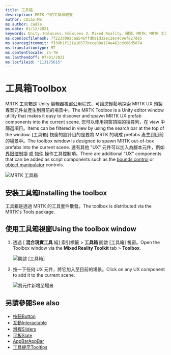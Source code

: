 ```yaml
---
title: 工具箱
description: MRTK 中的工具框總覽
author: CDiaz-MS
ms.author: cadia
ms.date: 01/12/2021
keywords: Unity、HoloLens、HoloLens 2、Mixed Reality、開發、MRTK、MRTK 工具箱
ms.openlocfilehash: 7f223d092caa546ffdb91d32ec28c4c9ef827d85
ms.sourcegitcommit: f338b1f121a10577bcce08a174e462cdc86d5874
ms.translationtype: MT
ms.contentlocale: zh-TW
ms.lasthandoff: 07/01/2021
ms.locfileid: "113175615"
---
```

# <a name="toolbox"></a><span data-ttu-id="398d5-104">工具箱</span><span class="sxs-lookup"><span data-stu-id="398d5-104">Toolbox</span></span>

<span data-ttu-id="398d5-105">MRTK 工具箱是 Unity 編輯器視窗公用程式，可讓您輕鬆地探索 MRTK UX 預製專案元件並產生到目前的場景中。</span><span class="sxs-lookup"><span data-stu-id="398d5-105">The MRTK Toolbox is a Unity editor window utility that makes it easy to discover and spawn MRTK UX prefab components into the current scene.</span></span> <span data-ttu-id="398d5-106">您可以使用視窗頂端的搜尋列，在 view 中篩選項目。</span><span class="sxs-lookup"><span data-stu-id="398d5-106">Items can be filtered in view by using the search bar at the top of the window.</span></span> <span data-ttu-id="398d5-107">[工具箱] 視窗的設計目的是要將 MRTK 的現成 prefabs 產生到目前的場景中。</span><span class="sxs-lookup"><span data-stu-id="398d5-107">The toolbox window is designed to spawn MRTK out-of-box prefabs into the current scene.</span></span> <span data-ttu-id="398d5-108">還有其他 "UX" 元件可以加入為腳本元件，例如 [界限控制項](bounds-control.md) 或 [物件](object-manipulator.md) 操作工具控制項。</span><span class="sxs-lookup"><span data-stu-id="398d5-108">There are additional "UX" components that can be added as script components such as the [bounds control](bounds-control.md) or [object manipulator](object-manipulator.md) controls.</span></span>

![MRTK 工具箱](../images/Tools/MRTKToolboxWindow.png)

## <a name="installing-the-toolbox"></a><span data-ttu-id="398d5-110">安裝工具箱</span><span class="sxs-lookup"><span data-stu-id="398d5-110">Installing the toolbox</span></span>

<span data-ttu-id="398d5-111">工具箱是透過 MRTK 的工具套件散發。</span><span class="sxs-lookup"><span data-stu-id="398d5-111">The toolbox is distributed via the MRTK's Tools package.</span></span>

## <a name="using-the-toolbox-window"></a><span data-ttu-id="398d5-112">使用工具箱視窗</span><span class="sxs-lookup"><span data-stu-id="398d5-112">Using the toolbox window</span></span>

1. <span data-ttu-id="398d5-113">透過 [ **混合現實工具** 組] 索引標籤 > **工具箱** 開啟 [工具箱] 視窗。</span><span class="sxs-lookup"><span data-stu-id="398d5-113">Open the Toolbox window via the **Mixed Reality Toolkit** tab > **Toolbox**.</span></span>

    ![開啟 [工具箱]](https://user-images.githubusercontent.com/25975362/73321589-ccfbc100-41f7-11ea-8f1a-89c4f68e12f7.gif)

1. <span data-ttu-id="398d5-115">按一下任何 UX 元件，將它加入至目前的場景。</span><span class="sxs-lookup"><span data-stu-id="398d5-115">Click on any UX component to add it to the current scene.</span></span>

    ![將元件新增至場景](https://user-images.githubusercontent.com/25975362/73321582-c9683a00-41f7-11ea-8bac-bf8efdb2fbe3.gif)

## <a name="see-also"></a><span data-ttu-id="398d5-117">另請參閱</span><span class="sxs-lookup"><span data-stu-id="398d5-117">See also</span></span>

- [<span data-ttu-id="398d5-118">按鈕</span><span class="sxs-lookup"><span data-stu-id="398d5-118">Button</span></span>](button.md)
- [<span data-ttu-id="398d5-119">互動</span><span class="sxs-lookup"><span data-stu-id="398d5-119">Interactable</span></span>](interactable.md)
- [<span data-ttu-id="398d5-120">滑桿</span><span class="sxs-lookup"><span data-stu-id="398d5-120">Sliders</span></span>](sliders.md)
- [<span data-ttu-id="398d5-121">平板</span><span class="sxs-lookup"><span data-stu-id="398d5-121">Slate</span></span>](slate.md)
- [<span data-ttu-id="398d5-122">AppBar</span><span class="sxs-lookup"><span data-stu-id="398d5-122">AppBar</span></span>](app-bar.md)
- [<span data-ttu-id="398d5-123">工具提示</span><span class="sxs-lookup"><span data-stu-id="398d5-123">Tooltips</span></span>](tooltip.md)

